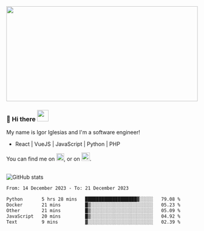 <img src="https://c.tenor.com/KjVxfRrrncUAAAAd/matrix.gif" width="100%" height="250px">

### 🔭 Hi there <img src="https://raw.githubusercontent.com/MartinHeinz/MartinHeinz/master/wave.gif" width="30px">


My name is Igor Iglesias and I'm a software engineer!
<br>

<ul>
  <li> React | VueJS | JavaScript | Python | PHP </li>
</ul>
You can find me on <a href="https://twitter.com/IgorIglesias5"><img src="https://i.imgur.com/JLLlB5S.png" width="20px"></a>, or on <a href="https://www.linkedin.com/in/igor-iglesias-62478428/"><img src="https://i.imgur.com/PXyIkWx.png" width="22px"></a>.

<br>
<br>

![GitHub stats](https://github-readme-stats.vercel.app/api?username=igoiglesias&show_icons=true&count_private=true&theme=chartreuse-dark&hide_title=true)

<!--START_SECTION:waka-->

```txt
From: 14 December 2023 - To: 21 December 2023

Python       5 hrs 28 mins   ███████████████████▓░░░░░   79.08 %
Docker       21 mins         █▒░░░░░░░░░░░░░░░░░░░░░░░   05.23 %
Other        21 mins         █▒░░░░░░░░░░░░░░░░░░░░░░░   05.09 %
JavaScript   20 mins         █▒░░░░░░░░░░░░░░░░░░░░░░░   04.92 %
Text         9 mins          ▓░░░░░░░░░░░░░░░░░░░░░░░░   02.39 %
```

<!--END_SECTION:waka-->
